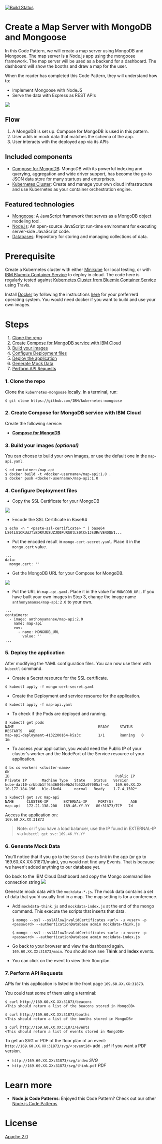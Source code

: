[![Build Status](https://travis-ci.org/IBM/kubernetes-mongoose.svg?branch=master)](https://travis-ci.org/IBM/kubernetes-mongoose)

# Create a Map Server with MongoDB and Mongoose
In this Code Pattern, we will create a map server using MongoDB and Mongoose. The map server is a Node.js app using the mongoose framework. The map server will be used as a backend for a dashboard. The dashboard will show the booths and draw a map for the user.

When the reader has completed this Code Pattern, they will understand how to:

* Implement Mongoose with NodeJS
* Serve the data with Express as REST APIs

<!--Remember to dump an image in this path-->
![](/images/mongo-architecture.png)

## Flow
1. A MongoDB is set up. Compose for MongoDB is used in this pattern.
2. User adds in mock data that matches the schema of the app.
3. User interacts with the deployed app via its APIs

## Included components
* [Compose for MongoDB](https://console.bluemix.net/catalog/services/compose-for-mongodb): MongoDB with its powerful indexing and querying, aggregation and wide driver support, has become the go-to JSON data store for many startups and enterprises.
* [Kubernetes Cluster](https://console.bluemix.net/containers-kubernetes/catalogCluster): Create and manage your own cloud infrastructure and use Kubernetes as your container orchestration engine.

## Featured technologies
* [Mongoose](http://mongoosejs.com/): A JavaScript framework that serves as a MongoDB object modeling tool.
* [Node.js](https://nodejs.org/): An open-source JavaScript run-time environment for executing server-side JavaScript code.
* [Databases](https://en.wikipedia.org/wiki/IBM_Information_Management_System#.22Full_Function.22_databases): Repository for storing and managing collections of data.

# Prerequisite

Create a Kubernetes cluster with either [Minikube](https://kubernetes.io/docs/getting-started-guides/minikube) for local testing, or with [IBM Bluemix Container Service](https://github.com/IBM/container-journey-template/blob/master/README.md) to deploy in cloud. The code here is regularly tested against [Kubernetes Cluster from Bluemix Container Service](https://console.ng.bluemix.net/docs/containers/cs_ov.html#cs_ov) using Travis.

Install [Docker](https://www.docker.com) by following the instructions [here](https://www.docker.com/community-edition#/download) for your preferrerd operating system. You would need docker if you want to build and use your own images.

# Steps

1. [Clone the repo](#1-clone-the-repo)
2. [Create Compose for MongoDB service with IBM Cloud](#2-create-compose-for-mongodb-service-with-ibm-cloud)
3. [Build your images](#3-build-your-images)
4. [Configure Deployment files](#4-configure-deployment-files)
5. [Deploy the application](#5-deploy-the-application)
6. [Generate Mock Data](#6-generate-mock-data)
7. [Perform API Requests](#7-perform-api-requests)

### 1. Clone the repo

Clone the `kubernetes-mongoose` locally. In a terminal, run:

```
$ git clone https://github.com/IBM/kubernetes-mongoose
```

### 2. Create Compose for MongoDB service with IBM Cloud

Create the following service:

* [**Compose for MongoDB**](https://console.bluemix.net/catalog/services/compose-for-mongodb)


### 3. Build your images _(optional)_

You can choose to build your own images, or use the default one in the `map-api.yaml`.

```
$ cd containers/map-api
$ docker build -t <docker-username>/map-api:1.0 .
$ docker push <docker-username>/map-api:1.0
```

### 4. Configure Deployment files

* Copy the SSL Certificate for your MongoDB

![](/images/mongo-ssl.png)

* Encode the SSL Certificate in Base64
```
$ echo -n " <paste-ssl-certificate> " | base64
LS0tLS1CRUdJTiBDRVJUSUZJQ0FURS0tLS0tCk1JSURnVENDQW1...
```
* Put the encoded result in `mongo-cert-secret.yaml`. Place it in the `mongo.cert` value.
```
...
data:
  mongo.cert: ''
```

* Get the MongoDB URL for your Compose for MongoDB.

![](/images/mongo-url.png)

* Put the URL in `map-api.yaml`. Place it in the value for `MONGODB_URL`. If you have built your own images in Step 3, change the image name `anthonyamanse/map-api:2.0` to your own.

```
...
containers:
  - image: anthonyamanse/map-api:2.0
    name: map-api
    env:
      - name: MONGODB_URL
        value: ''
...
```
### 5. Deploy the application

After modifying the YAML configuration files. You can now use them with `kubectl` command.

* Create a Secret resource for the SSL certificate.
```
$ kubectl apply -f mongo-cert-secret.yaml
```

* Create the Deployment and service resource for the application.
```
$ kubectl apply -f map-api.yaml
```

* To check if the Pods are deployed and running.
```
$ kubectl get pods
NAME                                       READY     STATUS    RESTARTS   AGE
map-api-deployment-4132200164-k5s3c        1/1       Running   0          1m
```

* To access your application, you would need the Public IP of your cluster's worker and the NodePort of the Service resource of your application.
```
$ bx cs workers <cluster-name>
OK
ID                                                 Public IP      Private IP       Machine Type   State    Status   Version   
kube-dal10-crbbdb1ff6a36846e9b2dfb522a07005af-w1   169.60.XX.XX   10.177.184.196   b1c.16x64      normal   Ready    1.7.4_1502*

$ kubectl get svc map-api
NAME      CLUSTER-IP       EXTERNAL-IP     PORT(S)        AGE
map-api   172.21.138.200   169.46.YY.YY   80:31873/TCP   7d
```

Access the application on:  
`169.60.XX.XX:31873`

> Note: or if you have a load balancer, use the IP found in EXTERNAL-IP via `kubectl get svc`: `169.46.YY.YY`

### 6. Generate Mock Data

You'll notice that if you go to the `Stored Events` link in the app (or go to 169.60.XX.XX:31873/main), you would not find any Events. That is because we haven't added anything to our database yet.

Go back to the IBM Cloud Dashboard and copy the Mongo command line connection string
![](/images/mongo-command.png)

Generate mock data with the `mockdata-*.js`. The mock data contains a set of data that you'd usually find in a map. The map setting is for a conference.

* Add `mockdata-think.js` and `mockdata-index.js` at the end of the mongo command. This execute the scripts that inserts that data.

  `$ mongo --ssl --sslAllowInvalidCertificates <url> -u <user> -p <password> --authenticationDatabase admin mockdata-think.js`

  `$ mongo --ssl --sslAllowInvalidCertificates <url> -u <user> -p <password> --authenticationDatabase admin mockdata-index.js`

* Go back to your browser and view the dashboard again. `169.60.XX.XX:31873/main`. You should now see **Think** and **Index** events.
* You can click on the event to view their floorplan.

### 7. Perform API Requests

APIs for this application is listed in the front page `169.60.XX.XX:31873`.

You could test some of them using a terminal:

```
$ curl http://169.60.XX.XX:31873/beacons
<This should return a list of the beacons stored in MongoDB>

$ curl http://169.60.XX.XX:31873/booths
<This should return a list of the booths stored in MongoDB>

$ curl http://169.60.XX.XX:31873/events
<This should return a list of events stored in MongoDB>
```

To get an SVG or PDF of the floor plan of an event:  
`http://169.60.XX.XX:31873/svg/<:eventId>` add `.pdf` if you want a PDF version.
  * `http://169.60.XX.XX:31873/svg/index` _SVG_
  * `http://169.60.XX.XX:31873/svg/think.pdf` _PDF_

###


# Learn more

* **Node.js Code Patterns**: Enjoyed this Code Pattern? Check out our other [Node.js Code Patterns](https://developer.ibm.com/code/technologies/node-js/)

# License
[Apache 2.0](LICENSE)
